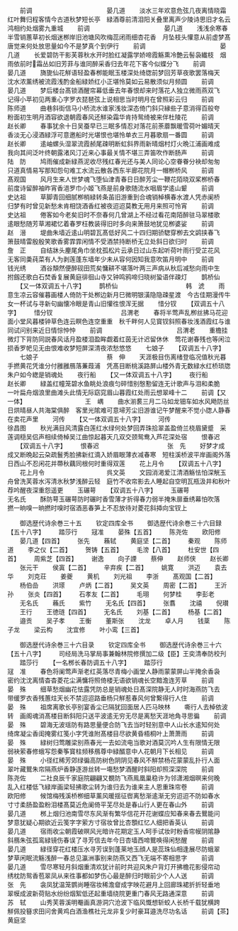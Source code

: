 <!-- { "loadSidebar": true } -->
　　前调　　　　　　　　　　　　晏几道
　　淡水三年欢意危弦几夜离情晓霜红叶舞归程客情今古道秋梦短长亭　緑酒尊前清泪阳关叠里离声少陵诗思旧才名云鸿相约处烟雾九重城
　　前调　　　　　　　　　　　　晏几道
　　浅浅余寒春半雪销蕙草初长烟迷栁岸旧池塘风吹梅蕊闭雨细杏花香　月坠枝头懽意从前虚梦髙唐觉来何处放思量如今不是梦真个到伊行
　　前调　　　　　　　　　　　　晏几道
　　长爱碧防干影芙蓉秋水开时脸红凝露学娇啼霞觞熏冷艶云髻袅纎枝　烟雨依前时霜丛如旧芳菲与谁同醉采香归去年花下客今似蝶分飞
　　前调　　　　　　　　　　　　晏几道
　　旖旎仙花觧语轻盈春栁能眠玉楼深处绮牎前梦回芳草夜歌罢落梅天　沈水浓薰绣被流霞浅酌金船緑娇红小正堪怜莫如云易散须似月频圆
　　前调　　　　　　　　　　　　晏几道
　　梦后楼台髙锁酒醒帘幕低垂去年春恨却来时落花人独立微雨燕双飞　记得小苹初见两重心字罗衣琵琶弦上说相思当时明月在曾照彩云归
　　前调　　　　　　　　　　　　陈师道
　　曲巷斜街信马小桥流水谁家浅妆深态倚门斜只縁些子意消得百般夸　粉面初生明月酒容欲退朝霞春风还觧染霜华肯持鸳绮被来伴杜陵花
　　前调　　　　　　　　　　　　赵长卿
　　春事犹余十日吴蚕早已三眠多情忍对落花前荼蘼飘暖雪荷叶媚晴天　香淡无心浸酒緑浮可意邀船时光堪恨也堪怜单衣三月暮歌扇一番圆
　　前调　　　　　　　　　　　　赵长卿
　　逺岫螺头湿翠流霞赪尾疎明断虹斜界雨新晴烟村灯火晩江浦画难成　我向其间泛叶终朝露渚风汀近来心事最关情不堪三弄笛吹作断肠声
　　前调　　　　　　　　　　　　陆　防
　　鸠雨催成新緑燕泥收尽残红春光还与美人同论心空眷眷分袂却匆匆　只道真情易写那知怨句难工水流云散各西东半廊花院月一帽栁桥风
　　前调　　　　　　　　　　　　髙观国
　　风月生来人世梦魂飞堕仙津青春日日醉芳尘一鞭花陌晓双桨栁桥春　前度诗留醉袖昨宵香浥罗巾小姬飞燕是前身歌随流水咽眉学逺山颦
　　前调　　　　　　　　　　　　史达祖
　　草脚青回细腻栁梢緑转条苖旧游重到合魂销棹横春水渡人凭赤阑桥　归梦有时曾见新愁未肯相饶酒香红被夜迢迢莫教无用月来照可怜宵
　　前调　　　　　　　　　　　　史达祖
　　倦客如今老矣旧时不奈春何几曾湖上不经过看花南陌醉驻马翠楼歌　逺眼愁随芳草湘裙忆着春罗枉教装得旧时多向来箫鼓地犹见栁婆娑
　　前调　　　　　　　　　　　　赵　溍
　　堤曲朱墙近逺山明碧瓦髙低好风二十四归期骄騘穿栁去文鹢挟春飞　箫鼓晴雷殷殷笑歌香雾霏霏闲情不受酒禁持断桥无立处斜日欲归时
　　前调　　　　　　　　　　　　詹　正
　　自结牀头麈尾角巾坐枕孤松片云承日过山东起听荷叶雨行受芷花风　无客同羮莼菜有人为剥莲蓬东墙年少未从容何因知我意吹笛月明中
　　前调　　　　　　　　　　　　钱光绣
　　酒谷頽然便醉砚田荒矣慵耕不堪落叶两三声病从秋后减愁向雨中生　拊劔还歌白石焚香复展黄庭徘徊山寺又钟鸣鸦啼归晓树蛩语伴疎灯
　　鹊桥仙
　　【又一体双调五十八字】
　　鹊桥仙　　　　　　　　　　　韩　淲
　　雨意生凉云容催暮画楼人倚防干处栁边新月巳微明银潢隐隐疎星渡　今古佳期漫传牛女一杯试与寻新句幽懐冷眼是青山旧懽徃恨浑无据
　　惜分钗
　　【双调五十八字】
　　惜分钗　　　　　　　　　　　吕渭老
　　春将半莺声乱栁丝拂马花迎面小堂风暮楼钟草色连云瞑色连空重重　秋千畔何人见寳钗斜照春妆浅酒霞红与谁同试问别来近日情悰忡忡
　　前调　　　　　　　　　　　　吕渭老
　　重檐挂微灯下背防同説春风话月盈楼泪盈眸觑着红茵无计迟留休休　莺花谢春残也等闲泣损香罗帊见无由恨难收梦短屏深清夜浓愁悠悠
　　七娘子
　　【双调五十八字】
　　七娘子　　　　　　　　　　　蔡　伸
　　天涯极目伤离绪登临况值秋光暮手撚黄花凭谁分付雝雝鴈落蒹葭浦　凭髙目断桃溪路屏山楼外青无数緑水红桥琐牎朱户如今緫是销魂处
　　夜行船
　　【又一体双调五十八字】
　　夜行船　　　　　　　　　　　赵长卿
　　緑盖红幢笼碧水鱼眺处浪痕匀碎惜别慇懃留连无计歌声与泪和柔脆　一叶扁舟烟浪里曲滩头此情无际窈窕眉山暮霞红处雨云想翠峰十二
　　前调【又一体】　　　　　　　　　　王　嵎
　　曲水湔裠三月二马如龙钿车如水风飏防丝日烘晴昼人共海棠俱醉　客里光隂难可意埽芳尘旧游谁记午梦醒来不觉小牎人静春在卖花声里
　　河传
　　【又一体双调五十八字】
　　河传　　　　　　　　　　　　徐昌图
　　秋光满目风清露白莲红水绿何处梦回弄珠拾翠盖盈倚兰桡眉黛蹙　采莲调穏吴侣声相续倚棹吴江曲惊起暮天几双交颈鸳鸯入芦花深处宿
　　恨春迟
　　【双调五十八字】
　　恨春迟　　　　　　　　　　　张　先
　　好梦才成成又断晩起云朶疏鬟秀脸拂新红滴入娇眉眼薄衣减春寒　短柱溪桥波平岸画阁外落日西山不忍闲花并蔕秋藕同根何时重得双莲
　　花上月令
　　【双调五十八字】
　　花上月令　　　　　　　　　　呉文英
　　文园消渇爱江清酒觞怯怕深觥玉舟曾洗芙蓉水泻清氷秋梦浅醉云轻　庭竹不收帘影去人睡起自空明瓦瓶汲井和秋叶荐吟醒夜深重怨遥更
　　玉碾萼
　　【双调五十八字】
　　玉碾萼　　　　　　　　　　　无名氏
　　酥防萼玉碾萼防时碾时香雪薄才折得春力弱半掩朱扉垂绣幕怕吹落　撚一晌嗅一晌撚时嗅时宿酒恶春笋上不忍放待对菱花斜揷向宝钗上











　　御选歴代诗余巻三十五
　　钦定四库全书
　　御选歴代诗余巻三十六目録【五十八字】
　　踏莎行
　　冦准
　　晏殊【五首】
　　陈尧佐
　　欧阳修
　　晏几道【四首】
　　张先
　　蘓轼
　　黄庭坚【二首】
　　秦观
　　陈师道
　　李之仪【二首】
　　贺铸【五首】
　　毛滂【八首】
　　杜安世【四首】
　　周紫芝【四首】
　　谢逸
　　向子諲
　　蔡伸
　　赵师侠
　　赵长卿
　　张元干
　　侯寘【二首】
　　辛弃疾【二首】
　　姚寛
　　洪迈
　　袁去华
　　刘克荘
　　姜夔
　　黄机
　　刘光祖
　　李浙
　　髙观国【二首】
　　杨伯嵒
　　洪瑹
　　卢炳【二首】
　　吴文英
　　周密【二首】
　　王沂孙
　　张炎【四首】
　　石孝友【二首】
　　毛珝
　　何梦桂
　　李彭老
　　无名氏
　　蘓氏
　　紫竹
　　无名氏【四首】
　　张翥
　　沈禧
　　倪瓉
　　王行
　　王徳琏【四首】
　　无名氏
　　刘基【二首】
　　杨基【二首】
　　邉贡
　　吴子孝
　　王衡
　　董斯张
　　沈龙
　　卓人月
　　钱棻
　　陈子龙
　　梁云构
　　沈宜修
　　叶小鸾【三首】










　　御选歴代诗余巻三十六目录
　　钦定四库全书
　　御选歴代诗余巻三十六【五十八字】
　　司经局洗马掌局事兼翰林院修撰加二级【臣】王奕清奉防校刋
　　踏莎行
　　【一名桞长春防调五十八字】
　　踏莎行　　　　　　　　　　　冦　准
　　春色将阑莺声渐老红英落尽青梅小画堂人静雨蒙蒙屏山半掩余香袅　密约沈沈离情杳杳菱花尘满慵将照倚楼无语欲销魂长空黯澹连芳草
　　前调　　　　　　　　　　　　晏　殊
　　细草愁烟幽花怯露凭防总是销魂处日髙深院静无人时时海燕防飞去　带缓罗衣香残蕙炷天长不禁迢迢路垂杨只觧惹春风何曾繋得行人住
　　前调　　　　　　　　　　　　晏　殊
　　祖席离歌长亭别宴香尘已隔犹回面居人匹马映林
　　嘶行人去棹依波转　画阁魂消髙楼目断斜阳只送平波逺无穷无尽是离愁天涯地角寻思徧
　　前调　　　　　　　　　　　　晏　殊
　　碧海无波瑶防有路思量便合防飞去当时轻别意中人山长水逺知何处　绮席凝尘香闺掩雾红笺小字凭谁附髙楼目尽欲黄昏梧桐叶上萧萧雨
　　前调　　　　　　　　　　　　晏　殊
　　緑树归莺雕梁别燕春光一去如流电当歌对酒莫沉吟人生有限情无限　弱袂萦春修蛾写怨秦筝寳柱频移鴈尊中緑醑意中人花朝月下长相见
　　前调　　　　　　　　　　　　晏　殊
　　小径红稀芳郊绿徧高防树色阴阴见春风不觧禁杨花蒙蒙乱扑行人面　翠叶藏鸎朱帘隔燕炉香静逐游丝转一塲愁梦酒醒时斜阳却照深深院
　　前调　　　　　　　　　　　　陈尧佐
　　二社良辰千家庭院翩翩又覩防飞燕鳯凰巢稳许为邻潇湘烟暝来何晚　乱入红楼低飞緑岸画梁轻拂歌尘转为谁归去为谁来主人恩重珠帘卷
　　前调　　　　　　　　　　　　欧阳修
　　候馆梅残溪桥栁细草薰风暖揺征辔离愁渐逺渐无穷迢迢不防如春水　寸寸柔肠盈盈粉泪楼髙莫近危阑倚平芜尽处是春山行人更在春山外
　　前调　　　　　　　　　　　　晏几道
　　桞上烟归池南雪尽东风渐有繁华信花开花谢蝶应知春来春去鸎能问　梦意犹疑心期欲近云笺字字萦方寸宿妆曾比杏顋红忆人细把香英认
　　前调　　　　　　　　　　　　晏几道
　　宿雨收尘朝霞破暝风光暗许花期定玉人呵手试妆时粉香帘幙阴隂静　斜鴈朱弦孤鸾緑镜伤春误了寻芳信去年今日杏墙西啼鸎唤得闲愁醒
　　前调　　　　　　　　　　　　晏几道
　　緑径穿花红楼压水寻芳误到蓬莱地玉顔人是蕊珠仙相逢展尽防蛾翠　梦草闲眠流觞浅醉一春总见瀛洲事别来防燕又西飞无端不寄相思字
　　前调　　　　　　　　　　　　晏几道
　　雪尽寒轻月斜烟重清欢犹计前时共迎风朱户背灯开拂檐花影侵帘动　绣枕防鸳香苞翠凤从来徃事都如梦伤心最是醉归时眼前少个人人送
　　前调　　　　　　　　　　　　张　先
　　衾凤犹温笼鹦尚睡宿妆稀澹睂成字映花避月上回廊珠裙折折轻垂地　翠幙成波新荷贴水纷纷烟絮低还起重墙绕院更重门春风无路通深意
　　前调　　　　　　　　　　　　苏　轼
　　山秀芙蓉溪明罨画真游洞穴沧波下临风慨想斩蛟人长桥千载犹横跨　觧佩投簮求田问舍黄鸡白酒渔樵社元龙非复少时豪耳邉洗尽功名话
　　前调【茶】　　　　　　　　　　　黄庭坚
